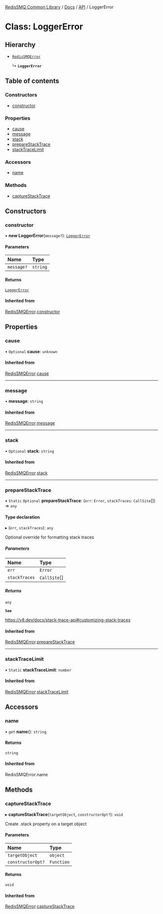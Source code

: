 [RedisSMQ Common Library](../../../README.md) / [Docs](../../README.md) / [API](../README.md) / LoggerError

# Class: LoggerError

## Hierarchy

- [`RedisSMQError`](RedisSMQError.md)

  ↳ **`LoggerError`**

## Table of contents

### Constructors

- [constructor](LoggerError.md#constructor)

### Properties

- [cause](LoggerError.md#cause)
- [message](LoggerError.md#message)
- [stack](LoggerError.md#stack)
- [prepareStackTrace](LoggerError.md#preparestacktrace)
- [stackTraceLimit](LoggerError.md#stacktracelimit)

### Accessors

- [name](LoggerError.md#name)

### Methods

- [captureStackTrace](LoggerError.md#capturestacktrace)

## Constructors

### constructor

• **new LoggerError**(`message?`): [`LoggerError`](LoggerError.md)

#### Parameters

| Name | Type |
| :------ | :------ |
| `message?` | `string` |

#### Returns

[`LoggerError`](LoggerError.md)

#### Inherited from

[RedisSMQError](RedisSMQError.md).[constructor](RedisSMQError.md#constructor)

## Properties

### cause

• `Optional` **cause**: `unknown`

#### Inherited from

[RedisSMQError](RedisSMQError.md).[cause](RedisSMQError.md#cause)

___

### message

• **message**: `string`

#### Inherited from

[RedisSMQError](RedisSMQError.md).[message](RedisSMQError.md#message)

___

### stack

• `Optional` **stack**: `string`

#### Inherited from

[RedisSMQError](RedisSMQError.md).[stack](RedisSMQError.md#stack)

___

### prepareStackTrace

▪ `Static` `Optional` **prepareStackTrace**: (`err`: `Error`, `stackTraces`: `CallSite`[]) => `any`

#### Type declaration

▸ (`err`, `stackTraces`): `any`

Optional override for formatting stack traces

##### Parameters

| Name | Type |
| :------ | :------ |
| `err` | `Error` |
| `stackTraces` | `CallSite`[] |

##### Returns

`any`

**`See`**

https://v8.dev/docs/stack-trace-api#customizing-stack-traces

#### Inherited from

[RedisSMQError](RedisSMQError.md).[prepareStackTrace](RedisSMQError.md#preparestacktrace)

___

### stackTraceLimit

▪ `Static` **stackTraceLimit**: `number`

#### Inherited from

[RedisSMQError](RedisSMQError.md).[stackTraceLimit](RedisSMQError.md#stacktracelimit)

## Accessors

### name

• `get` **name**(): `string`

#### Returns

`string`

#### Inherited from

RedisSMQError.name

## Methods

### captureStackTrace

▸ **captureStackTrace**(`targetObject`, `constructorOpt?`): `void`

Create .stack property on a target object

#### Parameters

| Name | Type |
| :------ | :------ |
| `targetObject` | `object` |
| `constructorOpt?` | `Function` |

#### Returns

`void`

#### Inherited from

[RedisSMQError](RedisSMQError.md).[captureStackTrace](RedisSMQError.md#capturestacktrace)
